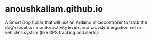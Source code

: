 # anoushkallam.github.io
A Smart Dog Collar that will use an Arduino microcontroller to track the dog's location, monitor activity levels, and provide integration with a vehicle's system (like GPS tracking and alerts). 

